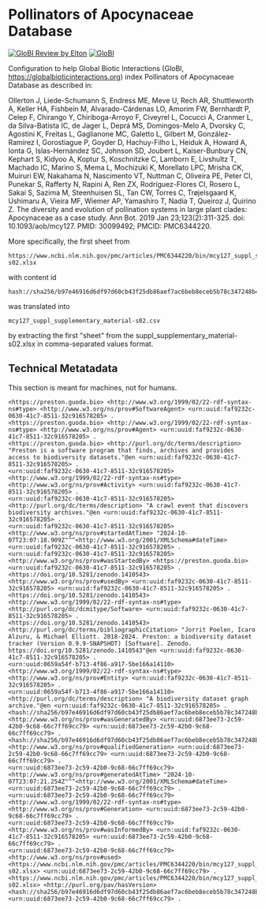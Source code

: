 # Pollinators of Apocynaceae Database

[![GloBI Review by Elton](../../actions/workflows/review.yml/badge.svg)](../../actions/workflows/review.yml) [![GloBI](https://api.globalbioticinteractions.org/interaction.svg?accordingTo=globi:globalbioticinteractions/pollinators-of-apocynaceae-database&refutes=true&refutes=false)](https://globalbioticinteractions.org/?accordingTo=globi:globalbioticinteractions/pollinators-of-apocynaceae-database)

Configuration to help Global Biotic Interactions (GloBI, https://globalbioticinteractions.org) index Pollinators of Apocynaceae Database as described in: 

Ollerton J, Liede-Schumann S, Endress ME, Meve U, Rech AR, Shuttleworth A, Keller HA, Fishbein M, Alvarado-Cárdenas LO, Amorim FW, Bernhardt P, Celep F, Chirango Y, Chiriboga-Arroyo F, Civeyrel L, Cocucci A, Cranmer L, da Silva-Batista IC, de Jager L, Deprá MS, Domingos-Melo A, Dvorsky C, Agostini K, Freitas L, Gaglianone MC, Galetto L, Gilbert M, González-Ramírez I, Gorostiague P, Goyder D, Hachuy-Filho L, Heiduk A, Howard A, Ionta G, Islas-Hernández SC, Johnson SD, Joubert L, Kaiser-Bunbury CN, Kephart S, Kidyoo A, Koptur S, Koschnitzke C, Lamborn E, Livshultz T, Machado IC, Marino S, Mema L, Mochizuki K, Morellato LPC, Mrisha CK, Muiruri EW, Nakahama N, Nascimento VT, Nuttman C, Oliveira PE, Peter CI, Punekar S, Rafferty N, Rapini A, Ren ZX, Rodríguez-Flores CI, Rosero L, Sakai S, Sazima M, Steenhuisen SL, Tan CW, Torres C, Trøjelsgaard K, Ushimaru A, Vieira MF, Wiemer AP, Yamashiro T, Nadia T, Queiroz J, Quirino Z. The diversity and evolution of pollination systems in large plant clades: Apocynaceae as a case study. Ann Bot. 2019 Jan 23;123(2):311-325. doi: 10.1093/aob/mcy127. PMID: 30099492; PMCID: PMC6344220.

More specifically, the first sheet from 

```
https://www.ncbi.nlm.nih.gov/pmc/articles/PMC6344220/bin/mcy127_suppl_supplementary_material-s02.xlsx
```

 with content id 

```
hash://sha256/b97e46916d6df97d60cb43f25db86aef7ac6beb8eceb5b78c347248b43210f17
```

 was translated into

```
mcy127_suppl_supplementary_material-s02.csv
```

by extracting the first "sheet" from the suppl_supplementary_material-s02.xlsx in comma-separated values format.



## Technical Metatadata

This section is meant for machines, not for humans.

```
<https://preston.guoda.bio> <http://www.w3.org/1999/02/22-rdf-syntax-ns#type> <http://www.w3.org/ns/prov#SoftwareAgent> <urn:uuid:faf9232c-0630-41c7-8511-32c916578205> .
<https://preston.guoda.bio> <http://www.w3.org/1999/02/22-rdf-syntax-ns#type> <http://www.w3.org/ns/prov#Agent> <urn:uuid:faf9232c-0630-41c7-8511-32c916578205> .
<https://preston.guoda.bio> <http://purl.org/dc/terms/description> "Preston is a software program that finds, archives and provides access to biodiversity datasets."@en <urn:uuid:faf9232c-0630-41c7-8511-32c916578205> .
<urn:uuid:faf9232c-0630-41c7-8511-32c916578205> <http://www.w3.org/1999/02/22-rdf-syntax-ns#type> <http://www.w3.org/ns/prov#Activity> <urn:uuid:faf9232c-0630-41c7-8511-32c916578205> .
<urn:uuid:faf9232c-0630-41c7-8511-32c916578205> <http://purl.org/dc/terms/description> "A crawl event that discovers biodiversity archives."@en <urn:uuid:faf9232c-0630-41c7-8511-32c916578205> .
<urn:uuid:faf9232c-0630-41c7-8511-32c916578205> <http://www.w3.org/ns/prov#startedAtTime> "2024-10-07T23:07:18.909Z"^^<http://www.w3.org/2001/XMLSchema#dateTime> <urn:uuid:faf9232c-0630-41c7-8511-32c916578205> .
<urn:uuid:faf9232c-0630-41c7-8511-32c916578205> <http://www.w3.org/ns/prov#wasStartedBy> <https://preston.guoda.bio> <urn:uuid:faf9232c-0630-41c7-8511-32c916578205> .
<https://doi.org/10.5281/zenodo.1410543> <http://www.w3.org/ns/prov#usedBy> <urn:uuid:faf9232c-0630-41c7-8511-32c916578205> <urn:uuid:faf9232c-0630-41c7-8511-32c916578205> .
<https://doi.org/10.5281/zenodo.1410543> <http://www.w3.org/1999/02/22-rdf-syntax-ns#type> <http://purl.org/dc/dcmitype/Software> <urn:uuid:faf9232c-0630-41c7-8511-32c916578205> .
<https://doi.org/10.5281/zenodo.1410543> <http://purl.org/dc/terms/bibliographicCitation> "Jorrit Poelen, Icaro Alzuru, & Michael Elliott. 2018-2024. Preston: a biodiversity dataset tracker (Version 0.9.9-SNAPSHOT) [Software]. Zenodo. https://doi.org/10.5281/zenodo.1410543"@en <urn:uuid:faf9232c-0630-41c7-8511-32c916578205> .
<urn:uuid:0659a54f-b713-4f86-a917-5be166a14110> <http://www.w3.org/1999/02/22-rdf-syntax-ns#type> <http://www.w3.org/ns/prov#Entity> <urn:uuid:faf9232c-0630-41c7-8511-32c916578205> .
<urn:uuid:0659a54f-b713-4f86-a917-5be166a14110> <http://purl.org/dc/terms/description> "A biodiversity dataset graph archive."@en <urn:uuid:faf9232c-0630-41c7-8511-32c916578205> .
<hash://sha256/b97e46916d6df97d60cb43f25db86aef7ac6beb8eceb5b78c347248b43210f17> <http://www.w3.org/ns/prov#wasGeneratedBy> <urn:uuid:6873ee73-2c59-42b0-9c68-66c7ff69cc79> <urn:uuid:6873ee73-2c59-42b0-9c68-66c7ff69cc79> .
<hash://sha256/b97e46916d6df97d60cb43f25db86aef7ac6beb8eceb5b78c347248b43210f17> <http://www.w3.org/ns/prov#qualifiedGeneration> <urn:uuid:6873ee73-2c59-42b0-9c68-66c7ff69cc79> <urn:uuid:6873ee73-2c59-42b0-9c68-66c7ff69cc79> .
<urn:uuid:6873ee73-2c59-42b0-9c68-66c7ff69cc79> <http://www.w3.org/ns/prov#generatedAtTime> "2024-10-07T23:07:21.254Z"^^<http://www.w3.org/2001/XMLSchema#dateTime> <urn:uuid:6873ee73-2c59-42b0-9c68-66c7ff69cc79> .
<urn:uuid:6873ee73-2c59-42b0-9c68-66c7ff69cc79> <http://www.w3.org/1999/02/22-rdf-syntax-ns#type> <http://www.w3.org/ns/prov#Generation> <urn:uuid:6873ee73-2c59-42b0-9c68-66c7ff69cc79> .
<urn:uuid:6873ee73-2c59-42b0-9c68-66c7ff69cc79> <http://www.w3.org/ns/prov#wasInformedBy> <urn:uuid:faf9232c-0630-41c7-8511-32c916578205> <urn:uuid:6873ee73-2c59-42b0-9c68-66c7ff69cc79> .
<urn:uuid:6873ee73-2c59-42b0-9c68-66c7ff69cc79> <http://www.w3.org/ns/prov#used> <https://www.ncbi.nlm.nih.gov/pmc/articles/PMC6344220/bin/mcy127_suppl_supplementary_material-s02.xlsx> <urn:uuid:6873ee73-2c59-42b0-9c68-66c7ff69cc79> .
<https://www.ncbi.nlm.nih.gov/pmc/articles/PMC6344220/bin/mcy127_suppl_supplementary_material-s02.xlsx> <http://purl.org/pav/hasVersion> <hash://sha256/b97e46916d6df97d60cb43f25db86aef7ac6beb8eceb5b78c347248b43210f17> <urn:uuid:6873ee73-2c59-42b0-9c68-66c7ff69cc79> .
```
